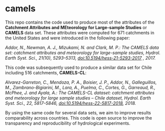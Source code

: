# camels

This repo contains the code used to produce most of the attributes of the **Catchment Attributes and MEteorology for Large-sample Studies** or **CAMELS** data set. These attributes were computed for 671 catchments in the United States and were introduced in the following paper:

*Addor, N., Newman, A. J., Mizukami, N. and Clark, M. P.: The CAMELS data set: catchment attributes and meteorology for large-sample studies, Hydrol. Earth Syst. Sci., 21(10), 5293–5313, [doi:10.5194/hess-21-5293-2017](http://dx.doi.org/10.5194/hess-21-5293-2017) , 2017.*

This code was subsequently used to produce a similar data set for Chile including 516 catchments, **CAMELS-CL**:

*Alvarez-Garreton, C., Mendoza, P. A., Boisier, J. P., Addor, N., Galleguillos, M., Zambrano-Bigiarini, M., Lara, A., Puelma, C., Cortes, G., Garreaud, R., McPhee, J. and Ayala, A.: The CAMELS-CL dataset: catchment attributes and meteorology for large sample studies – Chile dataset, Hydrol. Earth Syst. Sci., 22, 5817–5846, [doi:10.5194/hess-22-5817-2018](http://dx.doi.org/doi:10.5194/hess-22-5817-2018), 2018.*

By using the same code for several data sets, we aim to improve results comparability across countries. This code is open source to improve the transparency and reproducibility of hydrological experiments.

